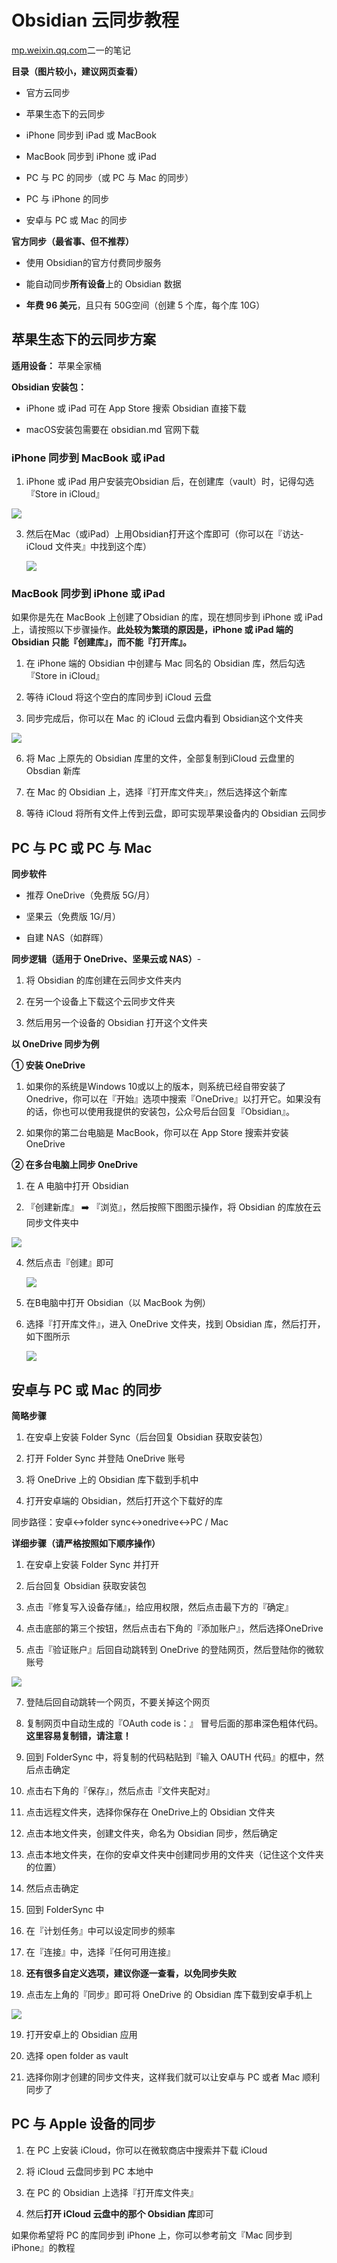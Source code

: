 # Obsidian 云同步教程

[mp.weixin.qq.com](http://mp.weixin.qq.com/s?__biz=MzI0ODIyNjU0OA==&mid=2247485484&idx=1&sn=6c956c965a1adde7ac7c11c115edaac4&chksm=e9a2bfb7ded536a10ce4781069e214f8a7f880a34813c28bf7f2f22891e3a78eb62bb935c572&mpshare=1&scene=1&srcid=0307wbgIo6R2nDYOJ4A26Tna&sharer_sharetime=1646638633493&sharer_shareid=71070e06096b6a2587acedcea2350c21#rd)二一的笔记

**目录（图片较小，建议网页查看）**

*   官方云同步
    
*   苹果生态下的云同步
    

*   iPhone 同步到 iPad 或 MacBook
    
*   MacBook 同步到 iPhone 或 iPad
    

*   PC 与 PC 的同步（或 PC 与 Mac 的同步）
    
*   PC 与 iPhone 的同步
    
*   安卓与 PC 或 Mac 的同步
    

**官方同步（最省事、但不推荐）**

*   使用 Obsidian的官方付费同步服务
    
*   能自动同步**所有设备**上的 Obsidian 数据
    
*   **年费 96 美元**，且只有 50G空间（创建 5 个库，每个库 10G）
    

## **苹果生态下的云同步方案**

**适用设备：** 苹果全家桶

**Obsidian 安装包：**

*   iPhone 或 iPad 可在 App Store 搜索 Obsidian 直接下载
    
*   macOS安装包需要在 obsidian.md 官网下载
    
    

### **iPhone 同步到 MacBook 或 iPad**

1.  iPhone 或 iPad 用户安装完Obsidian 后，在创建库（vault）时，记得勾选 『Store in iCloud』
    

![](https://image.cubox.pro/article/2022022521173870570/15195.jpg)

3.  然后在Mac（或iPad）上用Obsidian打开这个库即可（你可以在『访达-iCloud 文件夹』中找到这个库）
    
    ![](https://image.cubox.pro/article/2022022521173833425/94494.jpg)
    

### **MacBook 同步到 iPhone 或 iPad**

如果你是先在 MacBook 上创建了Obsidian 的库，现在想同步到 iPhone 或 iPad 上，请按照以下步骤操作。**此处较为繁琐的原因是，iPhone 或 iPad 端的 Obsidian 只能『**创建库**』，而不能『**打开库**』。**

1.  在 iPhone 端的 Obsidian 中创建与 Mac 同名的 Obsidian 库，然后勾选『Store in iCloud』
    
2.  等待 iCloud 将这个空白的库同步到 iCloud 云盘
    
3.  同步完成后，你可以在 Mac 的 iCloud 云盘内看到 Obsidian这个文件夹
    

![](https://image.cubox.pro/article/2022022521173892627/33313.jpg)

6.  将 Mac 上原先的 Obsidian 库里的文件，全部复制到iCloud 云盘里的 Obsdian 新库
    
7.  在 Mac 的 Obsidian 上，选择『打开库文件夹』，然后选择这个新库
    
8.  等待 iCloud 将所有文件上传到云盘，即可实现苹果设备内的 Obsidian 云同步
    

## **PC 与 PC 或 PC 与 Mac**

**同步软件**

*   推荐 OneDrive（免费版 5G/月）
    
*   坚果云（免费版 1G/月）
    
*   自建 NAS（如群晖）
    

**同步逻辑（适用于 OneDrive、坚果云或 NAS）**-

1.  将 Obsidian 的库创建在云同步文件夹内
    
2.  在另一个设备上下载这个云同步文件夹
    
3.  然后用另一个设备的 Obsidian 打开这个文件夹
    

**以 OneDrive 同步为例**

**① 安装 OneDrive**

1.  如果你的系统是Windows 10或以上的版本，则系统已经自带安装了Onedrive，你可以在『开始』选项中搜索『OneDrive』以打开它。如果没有的话，你也可以使用我提供的安装包，公众号后台回复『Obsidian』。
    
2.  如果你的第二台电脑是 MacBook，你可以在 App Store 搜索并安装 OneDrive
    

**② 在多台电脑上同步 OneDrive**

1.  在 A 电脑中打开 Obsidian
    
2.  『创建新库』 ➡️ 『浏览』，然后按照下图图示操作，将 Obsidian 的库放在云同步文件夹中
    

![](https://image.cubox.pro/article/2022022521173895473/41854.jpg)

4.  然后点击『创建』即可
    
    ![](https://image.cubox.pro/article/2022022521173861526/58637.jpg)
    
5.  在B电脑中打开 Obsidian（以 MacBook 为例）
    
6.  选择『打开库文件』，进入 OneDrive 文件夹，找到 Obsidian 库，然后打开，如下图所示
    
    ![](https://image.cubox.pro/article/2022022521173813348/97341.jpg)
    

## **安卓与 PC 或 Mac 的同步**

**简略步骤**

1.  在安卓上安装 Folder Sync（后台回复 Obsidian 获取安装包）
    
2.  打开 Folder Sync 并登陆 OneDrive 账号
    
3.  将 OneDrive 上的 Obsidian 库下载到手机中
    
4.  打开安卓端的 Obsidian，然后打开这个下载好的库
    

同步路径：安卓↔folder sync↔onedrive↔PC / Mac

**详细步骤（请严格按照如下顺序操作）**

1.  在安卓上安装 Folder Sync 并打开
    

1.  后台回复 Obsidian 获取安装包
    

3.  点击『修复写入设备存储』，给应用权限，然后点击最下方的『确定』
    
4.  点击底部的第三个按钮，然后点击右下角的『添加账户』，然后选择OneDrive
    
5.  点击『验证账户』后回自动跳转到 OneDrive 的登陆网页，然后登陆你的微软账号
    

![](https://image.cubox.pro/article/2022022521173817603/19363.jpg)

7.  登陆后回自动跳转一个网页，不要关掉这个网页
    
8.  复制网页中自动生成的『OAuth code is：』 冒号后面的那串深色粗体代码。**这里容易复制错，请注意！**
    
9.  回到 FolderSync 中，将复制的代码粘贴到『输入 OAUTH 代码』的框中，然后点击确定
    
10.  点击右下角的『保存』，然后点击『文件夹配对』
    
11.  点击远程文件夹，选择你保存在 OneDrive上的 Obsidian 文件夹
    
12.  点击本地文件夹，创建文件夹，命名为 Obsidian 同步，然后确定
    
13.  点击本地文件夹，在你的安卓文件夹中创建同步用的文件夹（记住这个文件夹的位置）
    
14.  然后点击确定
    
15.  回到 FolderSync 中
    

1.  在『计划任务』中可以设定同步的频率
    
2.  在『连接』中，选择『任何可用连接』
    
3.  **还有很多自定义选项，建议你逐一查看，以免同步失败**
    

17.  点击左上角的『同步』即可将 OneDrive 的 Obsidian 库下载到安卓手机上
    

![](https://image.cubox.pro/article/2022022521173879684/77708.jpg)

19.  打开安卓上的 Obsidian 应用
    
20.  选择 open folder as vault
    
21.  选择你刚才创建的同步文件夹，这样我们就可以让安卓与 PC 或者 Mac 顺利同步了
    

## **PC 与 Apple 设备的同步**

1.  在 PC 上安装 iCloud，你可以在微软商店中搜索并下载 iCloud
    
2.  将 iCloud 云盘同步到 PC 本地中
    
3.  在 PC 的 Obsidian 上选择『打开库文件夹』
    
4.  然后**打开 iCloud 云盘中的那个 Obsidian 库**即可
    

如果你希望将 PC 的库同步到 iPhone 上，你可以参考前文『Mac 同步到 iPhone』的教程